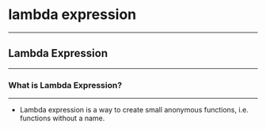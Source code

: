 # lambda expression

---

## Lambda Expression

---

### What is Lambda Expression?

---

- Lambda expression is a way to create small anonymous functions, i.e. functions without a name.

